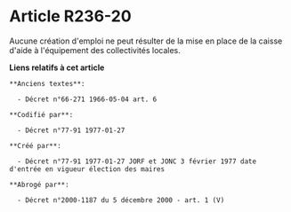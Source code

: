 # Article R236-20

Aucune création d'emploi ne peut résulter de la mise en place de la caisse d'aide à l'équipement des collectivités locales.

**Liens relatifs à cet article**

	**Anciens textes**:

	  - Décret n°66-271 1966-05-04 art. 6

	**Codifié par**:

	  - Décret n°77-91 1977-01-27

	**Créé par**:

	  - Décret n°77-91 1977-01-27 JORF et JONC 3 février 1977 date d'entrée en vigueur élection des maires

	**Abrogé par**:

	  - Décret n°2000-1187 du 5 décembre 2000 - art. 1 (V)
